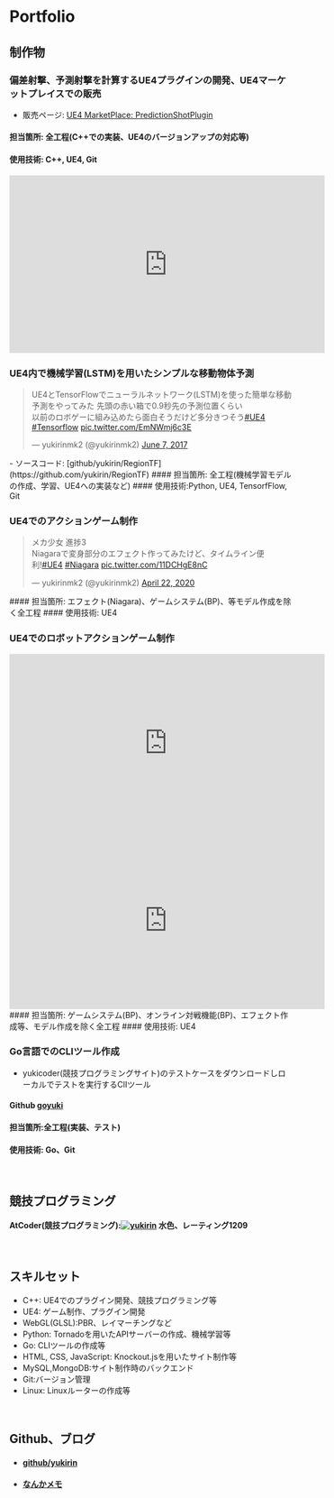 # Portfolio
## 制作物
### 偏差射撃、予測射撃を計算するUE4プラグインの開発、UE4マーケットプレイスでの販売
- 販売ページ: [UE4 MarketPlace: PredictionShotPlugin](https://www.unrealengine.com/marketplace/ja/product/prediction-shot-plugin)
#### 担当箇所: 全工程(C++での実装、UE4のバージョンアップの対応等)
#### 使用技術: C++, UE4, Git
<iframe width="560" height="315" src="https://www.youtube.com/embed/BrCKP1JALYU" frameborder="0" allow="accelerometer; autoplay; clipboard-write; encrypted-media; gyroscope; picture-in-picture" allowfullscreen></iframe>
<br/>

### UE4内で機械学習(LSTM)を用いたシンプルな移動物体予測
<blockquote class="twitter-tweet"><p lang="ja" dir="ltr">UE4とTensorFlowでニューラルネットワーク(LSTM)を使った簡単な移動予測をやってみた 先頭の赤い箱で0.9秒先の予測位置くらい<br>以前のロボゲーに組み込めたら面白そうだけど多分きつそう<a href="https://twitter.com/hashtag/UE4?src=hash&amp;ref_src=twsrc%5Etfw">#UE4</a> <a href="https://twitter.com/hashtag/Tensorflow?src=hash&amp;ref_src=twsrc%5Etfw">#Tensorflow</a> <a href="https://t.co/EmNWmj6c3E">pic.twitter.com/EmNWmj6c3E</a></p>&mdash; yukirinmk2 (@yukirinmk2) <a href="https://twitter.com/yukirinmk2/status/872278662015361024?ref_src=twsrc%5Etfw">June 7, 2017</a></blockquote> <script async src="https://platform.twitter.com/widgets.js" charset="utf-8"></script>
 - ソースコード: [github/yukirin/RegionTF](https://github.com/yukirin/RegionTF)
#### 担当箇所: 全工程(機械学習モデルの作成、学習、UE4への実装など)
#### 使用技術:Python, UE4, TensorfFlow, Git
<br/>

### UE4でのアクションゲーム制作
<blockquote class="twitter-tweet"><p lang="ja" dir="ltr">メカ少女 進捗3<br>Niagaraで変身部分のエフェクト作ってみたけど、タイムライン便利!<a href="https://twitter.com/hashtag/UE4?src=hash&amp;ref_src=twsrc%5Etfw">#UE4</a> <a href="https://twitter.com/hashtag/Niagara?src=hash&amp;ref_src=twsrc%5Etfw">#Niagara</a> <a href="https://t.co/11DCHgE8nC">pic.twitter.com/11DCHgE8nC</a></p>&mdash; yukirinmk2 (@yukirinmk2) <a href="https://twitter.com/yukirinmk2/status/1252978901061496839?ref_src=twsrc%5Etfw">April 22, 2020</a></blockquote> <script async src="https://platform.twitter.com/widgets.js" charset="utf-8"></script>
#### 担当箇所: エフェクト(Niagara)、ゲームシステム(BP)、等モデル作成を除く全工程
#### 使用技術: UE4
<br/>

### UE4でのロボットアクションゲーム制作
<iframe width="560" height="315" src="https://www.youtube.com/embed/wh1UWnNlNKY" frameborder="0" allow="accelerometer; autoplay; clipboard-write; encrypted-media; gyroscope; picture-in-picture" allowfullscreen></iframe>
<iframe width="560" height="315" src="https://www.youtube.com/embed/CeEwsBDbypM" frameborder="0" allow="accelerometer; autoplay; clipboard-write; encrypted-media; gyroscope; picture-in-picture" allowfullscreen></iframe>
#### 担当箇所: ゲームシステム(BP)、オンライン対戦機能(BP)、エフェクト作成等、モデル作成を除く全工程
#### 使用技術: UE4
<br/>

### Go言語でのCLIツール作成
- yukicoder(競技プログラミングサイト)のテストケースをダウンロードしローカルでテストを実行するClIツール
#### Github [goyuki](https://github.com/yukirin/goyuki)
#### 担当箇所:全工程(実装、テスト)
#### 使用技術: Go、Git
<br/>

## 競技プログラミング
#### AtCoder(競技プログラミング):[![yukirin](https://img.shields.io/endpoint?url=https%3A%2F%2Fatcoder-badges.now.sh%2Fapi%2Fatcoder%2Fjson%2Fyukirin)](https://atcoder.jp/users/yukirin) 水色、レーティング1209
<br/>

## スキルセット
- C++: UE4でのプラグイン開発、競技プログラミング等
- UE4: ゲーム制作、プラグイン開発
- WebGL(GLSL):PBR、レイマーチングなど
- Python: Tornadoを用いたAPIサーバーの作成、機械学習等
- Go: CLIツールの作成等
- HTML, CSS, JavaScript: Knockout.jsを用いたサイト制作等
- MySQL,MongoDB:サイト制作時のバックエンド
- Git:バージョン管理
- Linux: Linuxルーターの作成等  
<br/>  

## Github、ブログ
- #### [github/yukirin](https://github.com/yukirin)
- #### [なんかメモ](http://yukirinmk2.hatenablog.com/)


